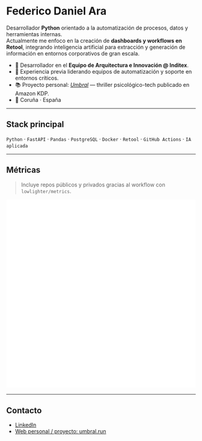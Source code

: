 # Federico Daniel Ara

Desarrollador **Python** orientado a la automatización de procesos, datos y herramientas internas.  
Actualmente me enfoco en la creación de **dashboards y workflows en Retool**, integrando inteligencia artificial para extracción y generación de información en entornos corporativos de gran escala.

- 🔭 Desarrollador en el **Equipo de Arquitectura e Innovación @ Inditex**.  
- 🧩 Experiencia previa liderando equipos de automatización y soporte en entornos críticos.  
- 📚 Proyecto personal: [*Umbral*](https://www.umbral.run) — thriller psicológico-tech publicado en Amazon KDP.  
- 📍 Coruña · España

---

## Stack principal
`Python` · `FastAPI` · `Pandas` · `PostgreSQL` · `Docker` · `Retool` · `GitHub Actions` · `IA aplicada`

---

## Métricas

> Incluye repos públicos y privados gracias al workflow con `lowlighter/metrics`.

![GitHub Metrics](https://raw.githubusercontent.com/Lartweib/Lartweib/main/github-metrics.svg)

---

## Contacto
- [LinkedIn](https://www.linkedin.com/in/federico-daniel-ara)  
- [Web personal / proyecto: umbral.run](https://www.umbral.run)
